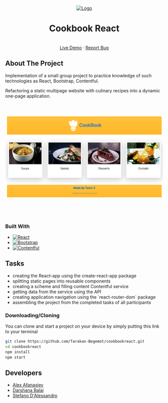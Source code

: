

<!-- PROJECT  -->
<br />
<div align="center">
  <a href="https://tarakan-begemot.github.io/cookbookreact/">
    <img src="https://media.istockphoto.com/vectors/baker-kitchener-or-chef-cook-hat-isolated-sketch-vector-id1206574461?b=1&k=20&m=1206574461&s=170667a&w=0&h=G-ehizW-TlE8ciXRMng2vCZFvsH-_xNiZ48-Hbx-OqY=" alt="Logo" width="120" height="120">
  </a>

<h1 align="center">Cookbook React</h1>

  <p align="center">
    <br />
    <a href="https://tarakan-begemot.github.io/cookbookreact/">Live Demo</a>
    ·
    <a href="https://github.com/Tarakan-Begemot/cookbookreact/issues">Report Bug</a>
  </p>
</div>








<!-- ABOUT THE PROJECT -->
## About The Project



Implementation of a small group project to practice knowledge of such technologies as React, Bootstrap, Contentful.

Refactoring a static multipage website with culinary recipes into a dynamic one-page application.
<br/><br/>
<br/><br/>
[![Screen Shot][product-screenshot]](https://tarakan-begemot.github.io/cookbookreact/)
<br/><br/>
<br/><br/>


### Built With

* [![React][React.js]][React-url]
* [![Bootstrap][Bootstrap.com]][Bootstrap-url]
* [![Contentful][Contentful.com]][Contentful-url]




<!-- Tasks -->
## Tasks

<ul>
<li>creating the React-app using the create-react-app package</li>
<li>splitting static pages into reusable components</li>
<li>сreating a scheme and filling content Contentful service</li>
<li>getting data from the service using the API</li>
<li>creating application navigation using the `react-router-dom` package</li>
<li>assembling the project from the completed tasks of all participants</li>
</ul>



### Downloading/Cloning

You can clone and start a project on your device by simply putting this link to your terminal

  ```sh
  git clone https://github.com/Tarakan-Begemot/cookbookreact.git
  cd cookbookreact
  npm install
  npm start
  ```


<!-- Developers -->
## Developers

* [Alex Afanasjev](https://github.com/Tarakan-Begemot)
* [Darshana Balai](https://github.com/darshana-karnavat)
* [Stefano D'Alessandro](https://github.com/sdalessa)




<!-- MARKDOWN LINKS & IMAGES -->
<!-- https://www.markdownguide.org/basic-syntax/#reference-style-links -->

[product-screenshot]: screenshot.png

[React.js]: https://img.shields.io/badge/React-20232A?style=for-the-badge&logo=react&logoColor=61DAFB
[React-url]: https://reactjs.org/

[Bootstrap.com]: https://img.shields.io/badge/Bootstrap-563D7C?style=for-the-badge&logo=bootstrap&logoColor=white
[Bootstrap-url]: https://getbootstrap.com

[Contentful.com]: https://img.shields.io/badge/Contentful-2478CC?style=for-the-badge&logo=nextdotjs&logoColor=white
[Contentful-url]: https://www.contentful.com/
